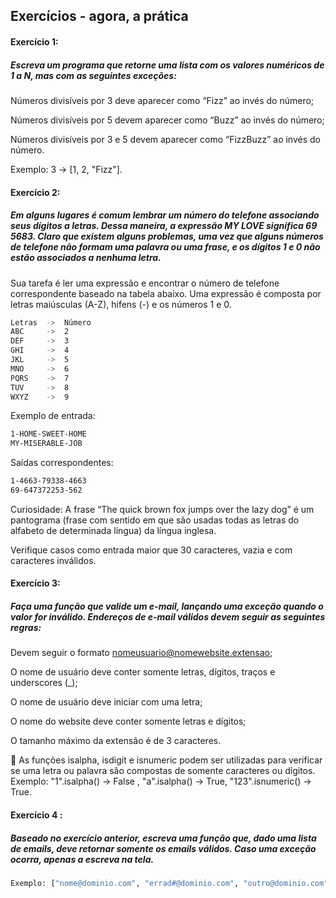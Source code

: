 ## Exercícios - agora, a prática

#### Exercício 1:

##### Escreva um programa que retorne uma lista com os valores numéricos de 1 a N, mas com as seguintes exceções:

Números divisíveis por 3 deve aparecer como “Fizz” ao invés do número;

Números divisíveis por 5 devem aparecer como “Buzz” ao invés do número;

Números divisíveis por 3 e 5 devem aparecer como “FizzBuzz” ao invés do número.

Exemplo: 3 -> [1, 2, "Fizz"].

#### Exercício 2:

##### Em alguns lugares é comum lembrar um número do telefone associando seus dígitos a letras. Dessa maneira, a expressão MY LOVE significa 69 5683. Claro que existem alguns problemas, uma vez que alguns números de telefone não formam uma palavra ou uma frase, e os dígitos 1 e 0 não estão associados a nenhuma letra.

Sua tarefa é ler uma expressão e encontrar o número de telefone correspondente baseado na tabela abaixo. Uma expressão é composta por letras maiúsculas (A-Z), hifens (-) e os números 1 e 0.

```sh
Letras  ->  Número
ABC     ->  2
DEF     ->  3
GHI     ->  4
JKL     ->  5
MNO     ->  6
PQRS    ->  7
TUV     ->  8
WXYZ    ->  9
```

Exemplo de entrada:

```sh
1-HOME-SWEET-HOME
MY-MISERABLE-JOB
```

Saídas correspondentes:

```sh
1-4663-79338-4663
69-647372253-562
```

Curiosidade: A frase “The quick brown fox jumps over the lazy dog” é um pantograma (frase com sentido em que são usadas todas as letras do alfabeto de determinada língua) da língua inglesa.

Verifique casos como entrada maior que 30 caracteres, vazia e com caracteres inválidos.

#### Exercício 3:

##### Faça uma função que valide um e-mail, lançando uma exceção quando o valor for inválido. Endereços de e-mail válidos devem seguir as seguintes regras:

Devem seguir o formato nomeusuario@nomewebsite.extensao;

O nome de usuário deve conter somente letras, dígitos, traços e underscores (\_);

O nome de usuário deve iniciar com uma letra;

O nome do website deve conter somente letras e dígitos;

O tamanho máximo da extensão é de 3 caracteres.

🦜 As funções isalpha, isdigit e isnumeric podem ser utilizadas para verificar se uma letra ou palavra são compostas de somente caracteres ou dígitos. Exemplo: "1".isalpha() -> False , "a".isalpha() -> True, "123".isnumeric() -> True.

#### Exercício 4 :

##### Baseado no exercício anterior, escreva uma função que, dado uma lista de emails, deve retornar somente os emails válidos. Caso uma exceção ocorra, apenas a escreva na tela.

```sh
Exemplo: ["nome@dominio.com", "errad#@dominio.com", "outro@dominio.com"] -> ["nome@dominio.com", "outro@dominio.com"].
```